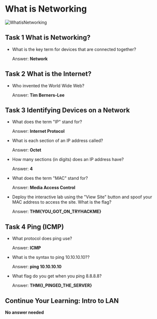 # What is Networking

![WhatisNetworking](https://user-images.githubusercontent.com/51766689/138590446-33627104-897d-44f7-bfd3-4224eb5ab8e2.PNG)

## Task 1 What is Networking?

* What is the key term for devices that are connected together?

    Answer: **Network**

## Task 2 What is the Internet?

* Who invented the World Wide Web?

    Answer: **Tim Berners-Lee**

## Task 3 Identifying Devices on a Network

* What does the term "IP" stand for?

    Answer: **Internet Protocol**

* What is each section of an IP address called?

    Answer: **Octet**

* How many sections (in digits) does an IP address have? 

    Answer: **4**

* What does the term "MAC" stand for?

    Answer: **Media Access Control**

* Deploy the interactive lab using the "View Site" button and spoof your MAC address to access the site.  What is the flag?

    Answer: **THM{YOU_GOT_ON_TRYHACKME}**

## Task 4 Ping (ICMP)

* What protocol does ping use?

    Answer: **ICMP**

* What is the syntax to ping 10.10.10.10??

    Answer: **ping 10.10.10.10**

* What flag do you get when you ping 8.8.8.8? 

    Answer: **THM{I_PINGED_THE_SERVER}**

## Continue Your Learning: Intro to LAN

**No answer needed**
